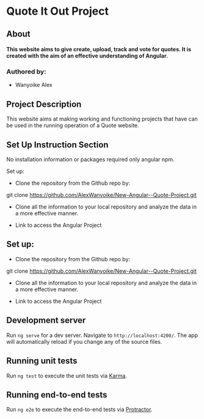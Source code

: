 # Quote It Out Project
 
## About

#### This website aims to give create, upload, track and vote for quotes. It is created with the aim of an effective understanding of Angular.
 
### Authored by:
 
* Wanyoike Alex

##  Project Description
This website aims at making working and functioning projects that have can be used in the running operation of a Quote website.

 
## Set Up Instruction Section
 
No installation information or packages required only angular npm.

Set up:
* Clone the repository from the Github repo by:
 
git clone https://github.com/AlexWanyoike/New-Angular--Quote-Project.git
 
* Clone all the information to your local repository and analyze the data in a more effective manner.
 
* Link to access the Angular Project

## Set up:
* Clone the repository from the Github repo by:
 
git clone https://github.com/AlexWanyoike/New-Angular--Quote-Project.git
 
* Clone all the information to your local repository and analyze the data in a more effective manner.
 
* Link to access the Angular Project

 
## Development server
 
Run `ng serve` for a dev server. Navigate to `http://localhost:4200/`. The app will automatically reload if you change any of the source files.

## Running unit tests
 
Run `ng test` to execute the unit tests via [Karma](https://karma-runner.github.io).

## Running end-to-end tests
 
Run `ng e2e` to execute the end-to-end tests via [Protractor](http://www.protractortest.org/).


